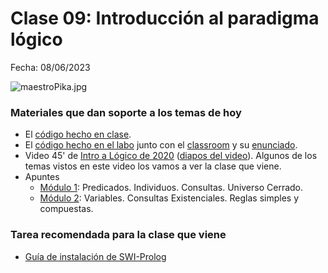 # Clase 09: Introducción al paradigma lógico

Fecha: 08/06/2023

![maestroPika.jpg](2021/assets/maestroPika.jpg)

### Materiales que dan soporte a los temas de hoy

* El [código hecho en clase](https://github.com/pdepjm/2023-l-claseIntroLogico/blob/main/programa.pl).
* El [código hecho en el labo](https://github.com/pdepjm/2023-l-avatar-dlopezalvas/blob/main/programa.pl) junto con el [classroom](https://bit.ly/introLogicoJM) y su [enunciado](https://docs.google.com/document/u/1/d/e/2PACX-1vSAe-tcJuNoY-lB_IFDT6qa0_oOYAle7iCAB68fmFYg_dnB3T5NrkUIlBn0pTnB_dMPHvW5AV_vUojq/pub).
* Video 45' de [Intro a Lógico de 2020](https://www.youtube.com/watch?v=4M-lzIOhVbI) ([diapos del video](https://docs.google.com/presentation/d/e/2PACX-1vRJTUxGna0bJtzyxfiy7_07z4wlMRMGbWWmcfdLE5b01Hn2Ez1vRIW3K67avTRlNJNOEEghY9ZnkM2k/pub?start=false&loop=false&delayms=3000&slide=id.p)). Algunos de los temas vistos en este video los vamos a ver la clase que viene.
* Apuntes 	
  * [Módulo 1](https://drive.google.com/open?id=1fTYHcILOkEsfTW5DOcghDSau3pQ6Q2AXlM0iwkB5L4E): Predicados. Individuos. Consultas. Universo Cerrado. 
  * [Módulo 2](https://drive.google.com/open?id=1YDsnBkCOz3bXR3dwvyMcSV9Ui0ATP5fojDwvmu6Rqss): Variables. Consultas Existenciales. Reglas simples y compuestas.

### Tarea recomendada para la clase que viene
* [Guía de instalación de SWI-Prolog](https://github.com/pdep-utn/enunciados-miercoles-noche/blob/master/pages/prolog/entorno.md)
